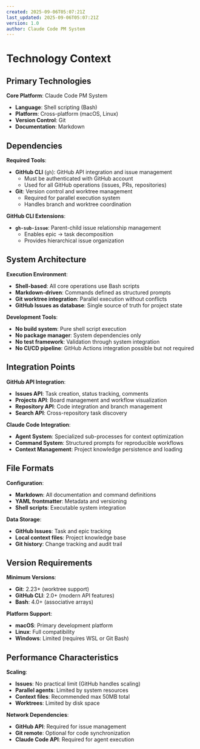 ```yaml
---
created: 2025-09-06T05:07:21Z
last_updated: 2025-09-06T05:07:21Z
version: 1.0
author: Claude Code PM System
---
```


# Technology Context

## Primary Technologies

**Core Platform**: Claude Code PM System
- **Language**: Shell scripting (Bash)
- **Platform**: Cross-platform (macOS, Linux)
- **Version Control**: Git
- **Documentation**: Markdown

## Dependencies

**Required Tools**:
- **GitHub CLI** (`gh`): GitHub API integration and issue management
  - Must be authenticated with GitHub account
  - Used for all GitHub operations (issues, PRs, repositories)
- **Git**: Version control and worktree management
  - Required for parallel execution system
  - Handles branch and worktree coordination

**GitHub CLI Extensions**:
- **`gh-sub-issue`**: Parent-child issue relationship management
  - Enables epic → task decomposition
  - Provides hierarchical issue organization

## System Architecture

**Execution Environment**:
- **Shell-based**: All core operations use Bash scripts
- **Markdown-driven**: Commands defined as structured prompts
- **Git worktree integration**: Parallel execution without conflicts
- **GitHub Issues as database**: Single source of truth for project state

**Development Tools**:
- **No build system**: Pure shell script execution
- **No package manager**: System dependencies only
- **No test framework**: Validation through system integration
- **No CI/CD pipeline**: GitHub Actions integration possible but not required

## Integration Points

**GitHub API Integration**:
- **Issues API**: Task creation, status tracking, comments
- **Projects API**: Board management and workflow visualization
- **Repository API**: Code integration and branch management
- **Search API**: Cross-repository task discovery

**Claude Code Integration**:
- **Agent System**: Specialized sub-processes for context optimization
- **Command System**: Structured prompts for reproducible workflows
- **Context Management**: Project knowledge persistence and loading

## File Formats

**Configuration**:
- **Markdown**: All documentation and command definitions
- **YAML frontmatter**: Metadata and versioning
- **Shell scripts**: Executable system integration

**Data Storage**:
- **GitHub Issues**: Task and epic tracking
- **Local context files**: Project knowledge base
- **Git history**: Change tracking and audit trail

## Version Requirements

**Minimum Versions**:
- **Git**: 2.23+ (worktree support)
- **GitHub CLI**: 2.0+ (modern API features)
- **Bash**: 4.0+ (associative arrays)

**Platform Support**:
- **macOS**: Primary development platform
- **Linux**: Full compatibility
- **Windows**: Limited (requires WSL or Git Bash)

## Performance Characteristics

**Scaling**:
- **Issues**: No practical limit (GitHub handles scaling)
- **Parallel agents**: Limited by system resources
- **Context files**: Recommended max 50MB total
- **Worktrees**: Limited by disk space

**Network Dependencies**:
- **GitHub API**: Required for issue management
- **Git remote**: Optional for code synchronization
- **Claude Code API**: Required for agent execution